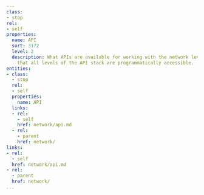 ```yaml
---
class:
- stop
rel:
- self
properties:
  name: API
  sort: 3172
  level: 2
  description: What APIs are available for working with the network level, ensuring
    that all levels of the API stack are programmatically accessible.
entities:
- class:
  - stop
  rel:
  - self
  properties:
    name: API
  links:
  - rel:
    - self
    href: network/api.md
  - rel:
    - parent
    href: network/
links:
- rel:
  - self
  href: network/api.md
- rel:
  - parent
  href: network/
...
```

